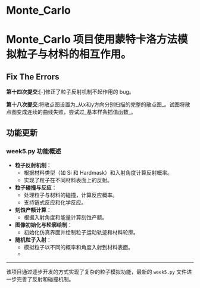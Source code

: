 # Monte_Carlo
# Monte_Carlo 项目使用蒙特卡洛方法模拟粒子与材料的相互作用。

## Fix The Errors
**第十四次提交**:[-]修正了粒子反射机制不起作用的 bug。

**第十八次提交**:将散点图设置为_从x和y方向分别扫描的完整的散点图_。试图将散点图变成连续的曲线失败，尝试过_基本样条插值函数_。

## 功能更新
### week5.py 功能概述
- **粒子反射机制**：
  - 根据材料类型（如 Si 和 Hardmask）和入射角度计算反射概率。
  - 实现了粒子在不同材料表面上的反射。
- **粒子碰撞与反应**：
  - 处理粒子与材料的碰撞，计算反应概率。
  - 支持链式反应和化学反应。
- **刻蚀产额计算**：
  - 根据入射角度和能量计算刻蚀产额。
- **图像初始化与轮廓绘制**：
  - 初始化仿真界面并绘制粒子运动轨迹和材料轮廓。
- **随机粒子入射**：
  - 模拟粒子以不同的概率和角度入射到材料表面。
  - 
---
该项目通过逐步开发的方式实现了复杂的粒子模拟功能，最新的 `week5.py` 文件进一步完善了反射和碰撞机制。
